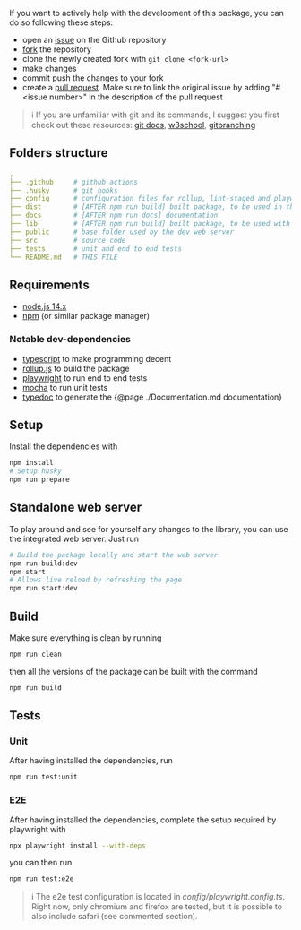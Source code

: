 If you want to actively help with the development of this package, you can do so following these steps:

- open an [issue](https://github.com/TendTo/Topic-Carousel/issues/new) on the Github repository
- [fork](https://github.com/TendTo/Topic-Carousel/fork) the repository
- clone the newly created fork with `git clone <fork-url>`
- make changes
- commit push the changes to your fork
- create a [pull request](https://github.com/TendTo/Topic-Carousel/compare). Make sure to link the original issue by adding "#\<issue number\>" in the description of the pull request

> ℹ️ If you are unfamiliar with git and its commands, I suggest you first check out these resources: [git docs](https://git-scm.com/docs/gittutorial), [w3school](https://www.w3schools.com/git/), [gitbranching](https://learngitbranching.js.org/)

## Folders structure

```yaml
.
├── .github     # github actions
├── .husky      # git hooks
├── config      # configuration files for rollup, lint-staged and playwright
├── dist        # [AFTER npm run build] built package, to be used in the browser
├── docs        # [AFTER npm run docs] documentation
├── lib         # [AFTER npm run build] built package, to be used with node.js
├── public      # base folder used by the dev web server
├── src         # source code
├── tests       # unit and end to end tests
└── README.md   # THIS FILE
```

## Requirements

- [node.js 14.x](https://nodejs.org/)
- [npm](https://www.npmjs.com/) (or similar package manager)

### Notable dev-dependencies

- [typescript](https://www.typescriptlang.org/) to make programming decent
- [rollup.js](https://rollupjs.org/guide/en/) to build the package
- [playwright](https://playwright.dev/) to run end to end tests
- [mocha](https://mochajs.org/) to run unit tests
- [typedoc](https://typedoc.org/) to generate the {@page ./Documentation.md documentation}

## Setup

Install the dependencies with

```bash
npm install
# Setup husky
npm run prepare
```

## Standalone web server

To play around and see for yourself any changes to the library, you can use the integrated web server.
Just run

```bash
# Build the package locally and start the web server
npm run build:dev
npm start
# Allows live reload by refreshing the page
npm run start:dev
```

## Build

Make sure everything is clean by running

```bash
npm run clean
```

then all the versions of the package can be built with the command

```bash
npm run build
```

## Tests

### Unit

After having installed the dependencies, run

```bash
npm run test:unit
```

### E2E

After having installed the dependencies, complete the setup required by playwright with

```bash
npx playwright install --with-deps
```

you can then run

```bash
npm run test:e2e
```

> ℹ️ The e2e test configuration is located in _config/playwright.config.ts_.
> Right now, only chromium and firefox are tested, but it is possible to also include safari (see commented section).
